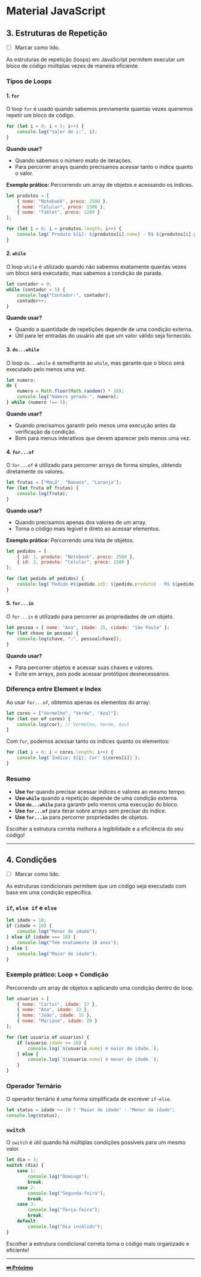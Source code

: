 # Material JavaScript

## 3. Estruturas de Repetição

* [ ]  Marcar como lido.

As estruturas de repetição (loops) em JavaScript permitem executar um bloco de código múltiplas vezes de maneira eficiente.

### Tipos de Loops

#### 1. `for`

O loop `for` é usado quando sabemos previamente quantas vezes queremos repetir um bloco de código.

```javascript
for (let i = 0; i < 5; i++) {
    console.log("Valor de i:", i);
}
```

**Quando usar?**

* Quando sabemos o número exato de iterações.
* Para percorrer arrays quando precisamos acessar tanto o índice quanto o valor.

**Exemplo prático:** Percorrendo um array de objetos e acessando os índices.

```javascript
let produtos = [
    { nome: "Notebook", preco: 2500 },
    { nome: "Celular", preco: 1500 },
    { nome: "Tablet", preco: 1200 }
];

for (let i = 0; i < produtos.length; i++) {
    console.log(`Produto ${i}: ${produtos[i].nome} - R$ ${produtos[i].preco}`);
}
```

#### 2. `while`

O loop `while` é utilizado quando não sabemos exatamente quantas vezes um bloco será executado, mas sabemos a condição de parada.

```javascript
let contador = 0;
while (contador < 5) {
    console.log("Contador:", contador);
    contador++;
}
```

**Quando usar?**

* Quando a quantidade de repetições depende de uma condição externa.
* Útil para ler entradas do usuário até que um valor válido seja fornecido.

#### 3. `do...while`

O loop `do...while` é semelhante ao `while`, mas garante que o bloco será executado pelo menos uma vez.

```javascript
let numero;
do {
    numero = Math.floor(Math.random() * 10);
    console.log("Número gerado:", numero);
} while (numero !== 5);
```

**Quando usar?**

* Quando precisamos garantir pelo menos uma execução antes da verificação da condição.
* Bom para menus interativos que devem aparecer pelo menos uma vez.

#### 4. `for...of`

O `for...of` é utilizado para percorrer arrays de forma simples, obtendo diretamente os valores.

```javascript
let frutas = ["Maçã", "Banana", "Laranja"];
for (let fruta of frutas) {
    console.log(fruta);
}
```

**Quando usar?**

* Quando precisamos apenas dos valores de um array.
* Torna o código mais legível e direto ao acessar elementos.

**Exemplo prático:** Percorrendo uma lista de objetos.

```javascript
let pedidos = [
    { id: 1, produto: "Notebook", preco: 2500 },
    { id: 2, produto: "Celular", preco: 1500 }
];

for (let pedido of pedidos) {
    console.log(`Pedido #${pedido.id}: ${pedido.produto} - R$ ${pedido.preco}`);
}
```

#### 5. `for...in`

O `for...in` é utilizado para percorrer as propriedades de um objeto.

```javascript
let pessoa = { nome: "Ana", idade: 25, cidade: "São Paulo" };
for (let chave in pessoa) {
    console.log(chave, ":", pessoa[chave]);
}
```

**Quando usar?**

* Para percorrer objetos e acessar suas chaves e valores.
* Evite em arrays, pois pode acessar protótipos desnecessários.

### Diferença entre Element e Index

Ao usar `for...of`, obtemos apenas os elementos do array:

```javascript
let cores = ["Vermelho", "Verde", "Azul"];
for (let cor of cores) {
    console.log(cor); // Vermelho, Verde, Azul
}
```

Com `for`, podemos acessar tanto os índices quanto os elementos:

```javascript
for (let i = 0; i < cores.length; i++) {
    console.log(`Índice: ${i}, Cor: ${cores[i]}`);
}
```

### Resumo

* **Use `for`** quando precisar acessar índices e valores ao mesmo tempo.
* **Use `while`** quando a repetição depende de uma condição externa.
* **Use `do...while`** para garantir pelo menos uma execução do bloco.
* **Use `for...of`** para iterar sobre arrays sem precisar do índice.
* **Use `for...in`** para percorrer propriedades de objetos.

Escolher a estrutura correta melhora a legibilidade e a eficiência do seu código!

---

## 4. Condições

* [ ]  Marcar como lido.

As estruturas condicionais permitem que um código seja executado com base em uma condição específica.

### `if`, `else if` e `else`

```javascript
let idade = 18;
if (idade < 18) {
    console.log("Menor de idade");
} else if (idade === 18) {
    console.log("Tem exatamente 18 anos");
} else {
    console.log("Maior de idade");
}
```

### Exemplo prático: Loop + Condição

Percorrendo um array de objetos e aplicando uma condição dentro do loop.

```javascript
let usuarios = [
    { nome: "Carlos", idade: 17 },
    { nome: "Ana", idade: 22 },
    { nome: "João", idade: 15 },
    { nome: "Mariana", idade: 20 }
];

for (let usuario of usuarios) {
    if (usuario.idade >= 18) {
        console.log(`${usuario.nome} é maior de idade.`);
    } else {
        console.log(`${usuario.nome} é menor de idade.`);
    }
}
```

### Operador Ternário

O operador ternário é uma forma simplificada de escrever `if-else`.

```javascript
let status = idade >= 18 ? "Maior de idade" : "Menor de idade";
console.log(status);
```

### `switch`

O `switch` é útil quando há múltiplas condições possíveis para um mesmo valor.

```javascript
let dia = 3;
switch (dia) {
    case 1:
        console.log("Domingo");
        break;
    case 2:
        console.log("Segunda-feira");
        break;
    case 3:
        console.log("Terça-feira");
        break;
    default:
        console.log("Dia inválido");
}
```

Escolher a estrutura condicional correta torna o código mais organizado e eficiente!

---------
**[⏭️ Próximo](https://github.com/betim009/meu_curso_javascript/blob/main/conteudo_js/conteudos/0_intro/ex_1.md)**